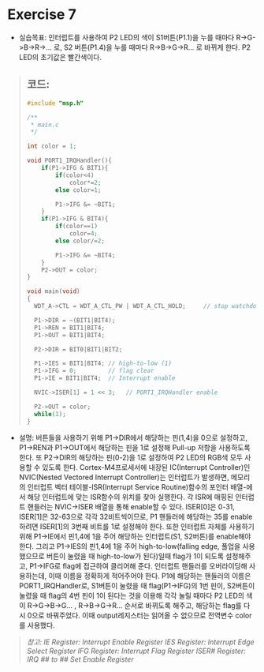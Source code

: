 Exercise 7
==========

+ 실습목표: 인터럽트를 사용하여 P2 LED의 색이 S1버튼(P1.1)을 누를 때마다 R->G->B->R->... 로, S2 버튼(P1.4)을
  누를 때마다 R->B->G->R... 로 바뀌게 한다. P2 LED의 초기값은 빨간색이다.   
> 코드:
> -----
> ```c
> #include "msp.h"
> 
> /**
>  * main.c
>  */
> 
> int color = 1;
> 
> void PORT1_IRQHandler(){
>     if(P1->IFG & BIT1){
>         if(color<4)
>             color*=2;
>         else color=1;
> 
>         P1->IFG &= ~BIT1;
>     }
>     if(P1->IFG & BIT4){
>         if(color==1)
>             color=4;
>         else color/=2;
> 
>         P1->IFG &= ~BIT4;
>     }
>     P2->OUT = color;
> }
> 
> void main(void)
> {
> 	WDT_A->CTL = WDT_A_CTL_PW | WDT_A_CTL_HOLD;		// stop watchdog timer
> 
> 	P1->DIR = ~(BIT1|BIT4);
> 	P1->REN = BIT1|BIT4;
> 	P1->OUT = BIT1|BIT4;
> 
> 	P2->DIR = BIT0|BIT1|BIT2;
> 
> 	P1->IES = BIT1|BIT4; // high-to-low (1)
> 	P1->IFG = 0;         // flag clear
> 	P1->IE = BIT1|BIT4;  // Interrupt enable
> 
> 	NVIC->ISER[1] = 1 << 3;   // PORT1_IRQHandler enable
> 
> 	P2->OUT = color;
> 	while(1);
> }
> 
> ```

   + 설명: 버튼들을 사용하기 위해 P1->DIR에서 해당하는 핀(1,4)을 0으로 설정하고, P1->REN과 P1->OUT에서
해당하는 핀을 1로 설정해 Pull-up 저항을 사용하도록 한다. 또 P2->DIR의 해당하는 핀(0-2)을 1로
설정하여 P2 LED의 RGB색 모두 사용할 수 있도록 한다.
Cortex-M4프로세서에 내장된 IC(Interrupt Controller)인 NVIC(Nested Vectored Interrupt Controller)는
인터럽트가 발생하면, 메모리의 인터럽트 벡터 테이블-ISR(Interrupt Service Routine)함수의 포인터
배열-에서 해당 인터럽트에 맞는 ISR함수의 위치를 찾아 실행한다. 각 ISR에 매핑된 인터럽트 핸들러는
NVIC->ISER 배열을 통해 enable할 수 있다. ISER[0]은 0-31, ISER[1]은 32-63으로 각각
32비트씩이므로, P1 핸들러에 해당하는 35를 enable하려면 ISER[1]의 3번째 비트를 1로 설정해야 한다.
또한 인터럽트 자체를 사용하기 위해 P1->IE에서 핀1,4에 1을 주어 해당하는 인터럽트(S1, S2버튼)를
enable해야 한다. 그리고 P1->IES의 핀1,4에 1을 주어 high-to-low(falling edge, 풀업을 사용했으므로
버튼이 눌렸을 때 high-to-low가 된다)일때 flag가 1이 되도록 설정해주고, P1->IFG로 flag에 접근하여
클리어해 준다.
인터럽트 핸들러를 오버라이딩해 사용하는데, 이때 이름을 정확하게 적어주어야 한다. P1에 해당하는
핸들러의 이름은 PORT1_IRQHandler로, S1버튼이 눌렸을 때 flag(P1->IFG)의 1번 핀이, S2버튼이
눌렸을 때 flag의 4번 핀이 1이 된다는 것을 이용해 각각 눌릴 때마다 P2 LED의 색이 R->G->B->G... ,
R->B->G->R... 순서로 바뀌도록 해주고, 해당하는 flag를 다시 0으로 바꿔주었다. 이때
output레지스터는 읽어올 수 없으므로 전역변수 color를 사용했다.
> *참고:
> IE Register: Interrupt Enable Register
> IES Register: Interrupt Edge Select Register
> IFG Register: Interrupt Flag Register
> ISER# Register: IRQ ## to ## Set Enable Register*

